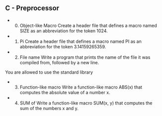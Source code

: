 ## C - Preprocessor

* 0. Object-like Macro Create a header file that defines a macro named SIZE as an abbreviation for the token 1024.
* 1. Pi Create a header file that defines a macro named PI as an abbreviation for the token 3.14159265359.
* 2. File name 
Write a program that prints the name of the file it was compiled from, followed by a new line.

You are allowed to use the standard library
* 3. Function-like macro
Write a function-like macro ABS(x) that computes the absolute value of a number x.
* 4. SUM of
Write a function-like macro SUM(x, y) that computes the sum of the numbers x and y.
